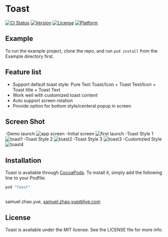 # Toast

[![CI Status](http://img.shields.io/travis/zy.zhao/Toast.svg?style=flat)](https://travis-ci.org/zy.zhao/Toast)
[![Version](https://img.shields.io/cocoapods/v/Toast.svg?style=flat)](http://cocoapods.org/pods/Toast)
[![License](https://img.shields.io/cocoapods/l/Toast.svg?style=flat)](http://cocoapods.org/pods/Toast)
[![Platform](https://img.shields.io/cocoapods/p/Toast.svg?style=flat)](http://cocoapods.org/pods/Toast)

## Example

To run the example project, clone the repo, and run `pod install` from the Example directory first.

## Feature list

- Support default toast style: Pure Text Toast/Icon + Toast Text/Icon + Toast title + Toast Text
- Work well with customized toast content
- Auto support screen rotation
- Provide option for bottom style/centeral popup in screen

## Screen Shot

-Demo launch
![app screen](https://cloud.githubusercontent.com/assets/8198256/17805893/48f011ce-6634-11e6-86d2-16ae984b1556.png)
-Initial screen
![first launch](https://cloud.githubusercontent.com/assets/8198256/17805888/48ebd514-6634-11e6-8bdc-0491e4248feb.png)
-Toast Style 1
![toast1](https://cloud.githubusercontent.com/assets/8198256/17805889/48ec61fa-6634-11e6-8ada-104588dae47b.png)
-Toast Style 2
![toast2](https://cloud.githubusercontent.com/assets/8198256/17805890/48ec9a94-6634-11e6-96e7-ae3abd9408bf.png)
-Toast Style 3
![toast3](https://cloud.githubusercontent.com/assets/8198256/17805891/48ef3664-6634-11e6-841c-ac2a78fd6f39.png)
-Customzied Style
![toast4](https://cloud.githubusercontent.com/assets/8198256/17805892/48ef8a88-6634-11e6-9d21-57e4e3c26a38.png)


## Installation

Toast is available through [CocoaPods](http://cocoapods.org). To install
it, simply add the following line to your Podfile:

```ruby
pod "Toast"
```

## 

samuel.zhao.yue, samuel.zhao.yue@live.com

## License

Toast is available under the MIT license. See the LICENSE file for more info.
